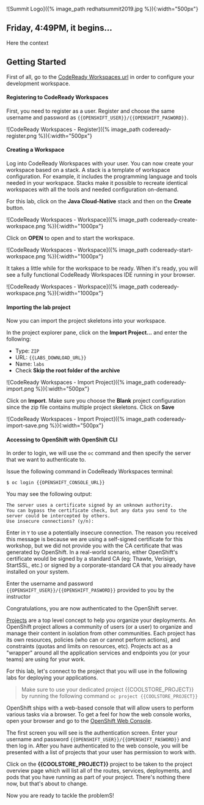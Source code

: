 ![Summit Logo]({% image_path redhatsummit2019.jpg %}){:width="500px"}

## Friday, 4:49PM, it begins...

Here the context

## Getting Started

First of all, go to the [CodeReady Workspaces url]({{CODEREADY_WORKSPACES_URL}}) in order to configure your development workspace.

#### Registering to CodeReady Workspaces
First, you need to register as a user. Register and choose the same username and password as 
`{{OPENSHIFT_USER}}/{{OPENSHIFT_PASWORD}}`.

![CodeReady Workspaces - Register]({% image_path codeready-register.png %}){:width="500px"}

#### Creating a Workspace
Log into CodeReady Workspaces with your user. You can now create your workspace based on a stack. A 
stack is a template of workspace configuration. For example, it includes the programming language and tools needed
in your workspace. Stacks make it possible to recreate identical workspaces with all the tools and needed configuration
on-demand. 

For this lab, click on the **Java Cloud-Native** stack and then on the **Create** button. 

![CodeReady Workspaces - Workspace]({% image_path codeready-create-workspace.png %}){:width="1000px"}

Click on **OPEN** to open and to start the workspace.

![CodeReady Workspaces - Workspace]({% image_path codeready-start-workspace.png %}){:width="1000px"}

It takes a little while for the workspace to be ready. When it's ready, you will see a fully functional CodeReady Workspaces IDE running in your browser.

![CodeReady Workspaces - Workspace]({% image_path codeready-workspace.png %}){:width="1000px"}

#### Importing the lab project
Now you can import the project skeletons into your workspace.

In the project explorer pane, click on the **Import Project...** and enter the following:

  * Type: `ZIP`
  * URL: `{{LABS_DOWNLOAD_URL}}`
  * Name: `labs`
  * Check **Skip the root folder of the archive**

![CodeReady Workspaces - Import Project]({% image_path codeready-import.png %}){:width="500px"}

Click on **Import**. Make sure you choose the **Blank** project configuration since the zip file contains multiple 
project skeletons. Click on **Save**

![CodeReady Workspaces - Import Project]({% image_path codeready-import-save.png %}){:width="500px"}

#### Accessing to OpenShift with OpenShift CLI

In order to login, we will use the `oc` command and then specify the server that we
want to authenticate to.

Issue the following command in CodeReady Workspaces terminal:

~~~shell
$ oc login {{OPENSHIFT_CONSOLE_URL}}
~~~

You may see the following output:

~~~shell
The server uses a certificate signed by an unknown authority.
You can bypass the certificate check, but any data you send to the server could be intercepted by others.
Use insecure connections? (y/n):
~~~

Enter in `Y` to use a potentially insecure connection.  The reason you received
this message is because we are using a self-signed certificate for this
workshop, but we did not provide you with the CA certificate that was generated
by OpenShift. In a real-world scenario, either OpenShift's certificate would be
signed by a standard CA (eg: Thawte, Verisign, StartSSL, etc.) or signed by a
corporate-standard CA that you already have installed on your system.

Enter the username and password `{{OPENSHIFT_USER}}/{{OPENSHIFT_PASWORD}}` provided to you by the instructor

Congratulations, you are now authenticated to the OpenShift server.

[Projects]({{OPENSHIFT_DOCS_BASE}}/architecture/core_concepts/projects_and_users.html#projects) 
are a top level concept to help you organize your deployments. An
OpenShift project allows a community of users (or a user) to organize and manage
their content in isolation from other communities. Each project has its own
resources, policies (who can or cannot perform actions), and constraints (quotas
and limits on resources, etc). Projects act as a "wrapper" around all the
application services and endpoints you (or your teams) are using for your work.

For this lab, let's connect to the project that you will use in the following labs for 
deploying your applications. 

> Make sure to use your dedicated project {{COOLSTORE_PROJECT}} by running the following command `oc project {{COOLSTORE_PROJECT}}`

OpenShift ships with a web-based console that will allow users to
perform various tasks via a browser.  To get a feel for how the web console
works, open your browser and go to the [OpenShift Web Console]({{OPENSHIFT_CONSOLE_URL}}).

The first screen you will see is the authentication screen. Enter your username and password `{{OPENSHIFT_USER}}/{{OPENSHIFT_PASWORD}}` and 
then log in. After you have authenticated to the web console, you will be presented with a
list of projects that your user has permission to work with. 

Click on the **{{COOLSTORE_PROJECT}}** project to be taken to the project overview page
which will list all of the routes, services, deployments, and pods that you have
running as part of your project. There's nothing there now, but that's about to
change.

Now you are ready to tackle the problemS!